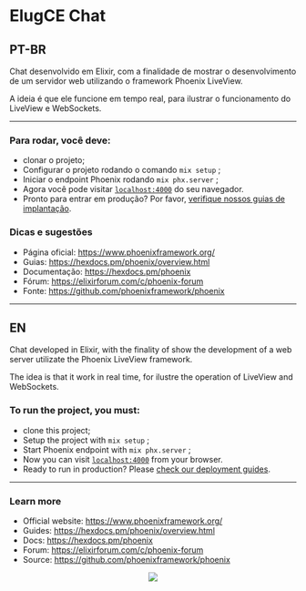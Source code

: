 # ElugCE Chat

## PT-BR  

Chat desenvolvido em Elixir, com a finalidade de mostrar o desenvolvimento de um servidor web utilizando o framework Phoenix LiveView.  

A ideia é que ele funcione em tempo real, para ilustrar o funcionamento do LiveView e WebSockets.  

---

### Para rodar, você deve:

* clonar o projeto;  
* Configurar o projeto rodando o comando `mix setup` ;  
* Iniciar o endpoint Phoenix rodando `mix phx.server` ;  
* Agora você pode visitar [`localhost:4000`](http://localhost:4000) do seu navegador.    
* Pronto para entrar em produção? Por favor, [verifique nossos guias de implantação](https://hexdocs.pm/phoenix/deployment.html).

### Dicas e sugestões

  * Página oficial: https://www.phoenixframework.org/
  * Guias: https://hexdocs.pm/phoenix/overview.html
  * Documentação: https://hexdocs.pm/phoenix
  * Fórum: https://elixirforum.com/c/phoenix-forum
  * Fonte: https://github.com/phoenixframework/phoenix
---  


## EN

Chat developed in Elixir, with the finality of show the development of a web server utilizate the Phoenix LiveView framework.  

The idea is that it work in real time, for ilustre the operation of LiveView and WebSockets.  

### To run the project, you must:  

  * clone this project;
  * Setup the project with `mix setup` ;
  * Start Phoenix endpoint with `mix phx.server` ;
  * Now you can visit [`localhost:4000`](http://localhost:4000) from your browser.  
  * Ready to run in production? Please [check our deployment guides](https://hexdocs.pm/phoenix/deployment.html).

---

### Learn more

  * Official website: https://www.phoenixframework.org/
  * Guides: https://hexdocs.pm/phoenix/overview.html
  * Docs: https://hexdocs.pm/phoenix
  * Forum: https://elixirforum.com/c/phoenix-forum
  * Source: https://github.com/phoenixframework/phoenix  
  
<p align="center">
<img src="https://media.giphy.com/media/xT1XGzXhVgWRLN1Cco/giphy.gif">
</p>

